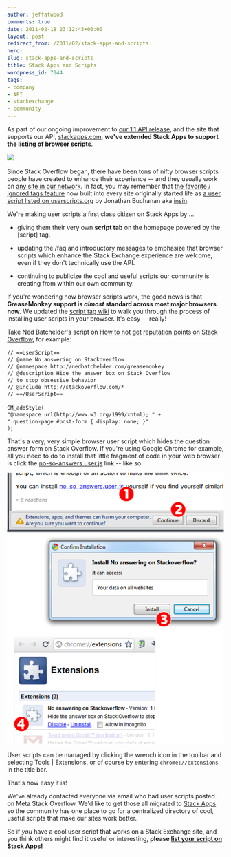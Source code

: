 ```yaml
---
author: jeffatwood
comments: true
date: 2011-02-18 23:12:43+00:00
layout: post
redirect_from: /2011/02/stack-apps-and-scripts
hero: 
slug: stack-apps-and-scripts
title: Stack Apps and Scripts
wordpress_id: 7244
tags:
- company
- API
- stackexchange
- community
---
```


As part of our ongoing improvement to [our 1.1 API release](http://blog.stackoverflow.com/2011/02/stack-exchange-api-1-1-and-improved-app-gallery/), and the site that supports our API, [stackapps.com](http://stackapps.com), **we've extended Stack Apps to support the listing of browser scripts**.

[![](http://blog.stackoverflow.com/wp-content/uploads/stackapps-scripts.png)](http://stackapps.com/?tab=scripts)

Since Stack Overflow began, there have been tons of nifty browser scripts people have created to enhance their experience -- and they usually work on [any site in our network](http://stackexchange.com/sites). In fact, you may remember that [the favorite / ignored tags feature](http://blog.stackoverflow.com/2008/10/expressing-your-tag-preferences/) now built into every site originally started life as [a user script listed on userscripts.org](http://userscripts.org/tags/stackoverflow) by Jonathan Buchanan aka [insin](http://stackoverflow.com/users/6760/insin).

We're making user scripts a first class citizen on Stack Apps by …



  * giving them their very own **script tab** on the homepage powered by the [script] tag.

  * updating the /faq and introductory messages to emphasize that browser scripts which enhance the Stack Exchange experience are welcome, even if they don't technically use the API.

  * continuing to publicize the cool and useful scripts our community is creating from within our own community.

If you're wondering how browser scripts work, the good news is that 
**GreaseMonkey support is _almost_ standard across most major browsers now.** We updated the [script tag wiki](http://stackapps.com/tags/script/info) to walk you through the process of installing user scripts in your browser. It's easy -- really!

Take Ned Batchelder's script on [How to not get reputation points on Stack Overflow](http://nedbatchelder.com/blog/201102/how_to_not_get_reputation_points_on_stack_overflow.html), for example: 



    // ==UserScript==
    // @name No answering on Stackoverflow
    // @namespace http://nedbatchelder.com/greasemonkey
    // @description Hide the answer box on Stack Overflow
    // to stop obsessive behavior
    // @include http://stackoverflow.com/*
    // ==/UserScript==

    GM_addStyle(
    "@namespace url(http://www.w3.org/1999/xhtml); " +
    ".question-page #post-form { display: none; }"
    );




That's a very, very simple browser user script which hides the question answer form on Stack Overflow. If you're using Google Chrome for example, all you need to do to install that little fragment of code in your web browser is click the [no-so-answers.user.js](http://nedbatchelder.com/code/misc/no_so_answers.user.js) link -- like so:

 ![](/images/wordpress/chrome-install-user-scripts.png)

User scripts can be managed by clicking the wrench icon in the toolbar and selecting Tools | Extensions, or of course by entering `chrome://extensions` in the title bar.

That's how easy it is!

We've already contacted everyone via email who had user scripts posted on Meta Stack Overflow. We'd like to get those all migrated to [Stack Apps](http://stackapps.com/?tab=scripts) so the community has one place to go for a centralized directory of cool, useful scripts that make our sites work better.

So if _you_ have a cool user script that works on a Stack Exchange site, and you think others might find it useful or interesting, **please [list your script on Stack Apps!](http://stackapps.com/questions/ask?tags=script)**
